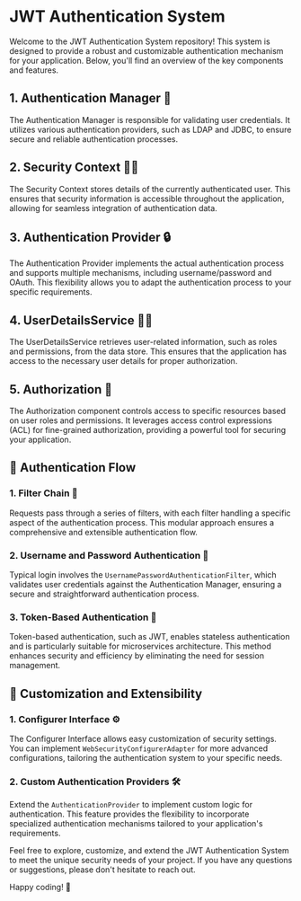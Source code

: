 # JWT Authentication System

Welcome to the JWT Authentication System repository! This system is designed to provide a robust and customizable authentication mechanism for your application. Below, you'll find an overview of the key components and features.

## 1. Authentication Manager 🤝
The Authentication Manager is responsible for validating user credentials. It utilizes various authentication providers, such as LDAP and JDBC, to ensure secure and reliable authentication processes.

## 2. Security Context 🧑‍💼
The Security Context stores details of the currently authenticated user. This ensures that security information is accessible throughout the application, allowing for seamless integration of authentication data.

## 3. Authentication Provider 🔒
The Authentication Provider implements the actual authentication process and supports multiple mechanisms, including username/password and OAuth. 
This flexibility allows you to adapt the authentication process to your specific requirements.

## 4. UserDetailsService 👩‍💼
The UserDetailsService retrieves user-related information, such as roles and permissions, from the data store. 
This ensures that the application has access to the necessary user details for proper authorization.

## 5. Authorization 🚦
The Authorization component controls access to specific resources based on user roles and permissions. 
It leverages access control expressions (ACL) for fine-grained authorization, providing a powerful tool for securing your application.

## 🔄 Authentication Flow

### 1. Filter Chain 🔄
Requests pass through a series of filters, with each filter handling a specific aspect of the authentication process. 
This modular approach ensures a comprehensive and extensible authentication flow.

### 2. Username and Password Authentication 🔑
Typical login involves the `UsernamePasswordAuthenticationFilter`, which validates user credentials against the Authentication Manager, ensuring a secure and straightforward authentication process.

### 3. Token-Based Authentication 🎫
Token-based authentication, such as JWT, enables stateless authentication and is particularly suitable for microservices architecture. 
This method enhances security and efficiency by eliminating the need for session management.

## 🚀 Customization and Extensibility

### 1. Configurer Interface ⚙️
The Configurer Interface allows easy customization of security settings. You can implement `WebSecurityConfigurerAdapter` for more advanced configurations, tailoring the authentication system to your specific needs.

### 2. Custom Authentication Providers 🛠️
Extend the `AuthenticationProvider` to implement custom logic for authentication. This feature provides the flexibility to incorporate specialized authentication mechanisms tailored to your application's requirements.

Feel free to explore, customize, and extend the JWT Authentication System to meet the unique security needs of your project. 
If you have any questions or suggestions, please don't hesitate to reach out.

Happy coding! 🚀
